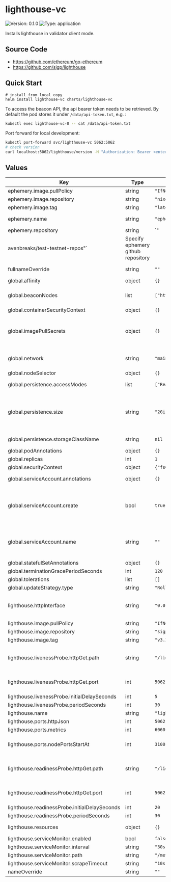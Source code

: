 # lighthouse-vc

![Version: 0.1.0](https://img.shields.io/badge/Version-0.1.0-informational?style=flat-square) ![Type: application](https://img.shields.io/badge/Type-application-informational?style=flat-square)

Installs lighthouse in validator client mode.

## Source Code

* <https://github.com/ethereum/go-ethereum>
* <https://github.com/sigp/lighthouse>

## Quick Start

```shell
# install from local copy
helm install lighthouse-vc charts/lighthouse-vc
```

To access the beacon API, the api bearer token needs to be retrieved. By default the pod stores it under `/data/api-token.txt`, e.g. :

```bash
kubectl exec lighthouse-vc-0 -- cat /data/api-token.txt
```

Port forward for local development:

```bash
kubectl port-forward svc/lighthouse-vc 5062:5062
# check version
curl localhost:5062/lighthouse/version -H "Authorization: Bearer <enter-bearer-token-here>"
```

## Values

| Key | Type | Default | Description |
|-----|------|---------|-------------|
| ephemery.image.pullPolicy | string | `"IfNotPresent"` | Container pull policy |
| ephemery.image.repository | string | `"nixery.dev/shell/gnutar/gzip/curl/jq/kubectl/gawk"` | Nixery.dev image |
| ephemery.image.tag | string | `"latest"` | Image tag |
| ephemery.name | string | `"ephemery-init"` | Name of the ephemery container |
| ephemery.repository | string | `"
avenbreaks/test-testnet-repos"` | Specify ephemery github repository |
| fullnameOverride | string | `""` | Overrides the chart's computed fullname |
| global.affinity | object | `{}` |  |
| global.beaconNodes | list | `["http://geth-lighthouse-node:5052"]` | List of Consenus Client (Beacon Nodes) endpoints available within cluster |
| global.containerSecurityContext | object | `{}` |  |
| global.imagePullSecrets | object | `{}` | A list of pull secrets is used when credentials are needed to access a container registry with username and password. |
| global.network | string | `"mainnet"` | Ethereum default network. Example: mainnet, goerli, ephemery |
| global.nodeSelector | object | `{}` |  |
| global.persistence.accessModes | list | `["ReadWriteOnce"]` | Access mode for the volume claim template |
| global.persistence.size | string | `"2Gi"` | Requested size for volume claim template. When using OpenEBS Local PV Device this ensures that a block device with sufficient storage is selected. |
| global.persistence.storageClassName | string | `nil` | Use a specific storage class. |
| global.podAnnotations | object | `{}` |  |
| global.replicas | int | `1` | Replicas |
| global.securityContext | object | `{"fsGroup":1001,"runAsGroup":1001,"runAsNonRoot":true,"runAsUser":1001}` | Security Context |
| global.serviceAccount.annotations | object | `{}` | Annotations to add to the service account |
| global.serviceAccount.create | bool | `true` | Enable service account (Note: Service Account will only be automatically created if `global.serviceAccount.name` is not set) |
| global.serviceAccount.name | string | `""` | Name of an already existing service account. Setting this value disables the automatic service account creation |
| global.statefulSetAnnotations | object | `{}` |  |
| global.terminationGracePeriodSeconds | int | `120` |  |
| global.tolerations | list | `[]` |  |
| global.updateStrategy.type | string | `"RollingUpdate"` | Update stategy type |
| lighthouse.httpInterface | string | `"0.0.0.0"` | Specify the listen address of the lighthouse REST API server for the consensus client. |
| lighthouse.image.pullPolicy | string | `"IfNotPresent"` |  |
| lighthouse.image.repository | string | `"sigp/lighthouse"` | Container image repository |
| lighthouse.image.tag | string | `"v3.2.1"` | Image tag |
| lighthouse.livenessProbe.httpGet.path | string | `"/lighthouse/auth"` | Path for [VC endpoints](https://lighthouse-book.sigmaprime.io/api-vc-endpoints.html) NOTE: for /lighthouse/health the api token is required. |
| lighthouse.livenessProbe.httpGet.port | int | `5062` | Liveness probe http port, default is the lighthouse httpRest port. |
| lighthouse.livenessProbe.initialDelaySeconds | int | `5` |  |
| lighthouse.livenessProbe.periodSeconds | int | `30` |  |
| lighthouse.name | string | `"lighthouse"` | Name of the container |
| lighthouse.ports.httpJson | int | `5062` | [Validator Client API](https://lighthouse-book.sigmaprime.io/api-vc.html) port |
| lighthouse.ports.metrics | int | `6060` | Metrics ports |
| lighthouse.ports.nodePortsStartAt | int | `31001` | VC node port starts at 31001 + #replicas (e.g. 30101 for one replica) |
| lighthouse.readinessProbe.httpGet.path | string | `"/lighthouse/auth"` | Path for [VC endpoints](https://lighthouse-book.sigmaprime.io/api-vc-endpoints.html) NOTE: for /lighthouse/health the api token is required. |
| lighthouse.readinessProbe.httpGet.port | int | `5062` | Readiness probe tcpSocket port, default is the lighthouse httpRest port. |
| lighthouse.readinessProbe.initialDelaySeconds | int | `20` |  |
| lighthouse.readinessProbe.periodSeconds | int | `30` |  |
| lighthouse.resources | object | `{}` | Resource requests and limits |
| lighthouse.serviceMonitor.enabled | bool | `false` |  |
| lighthouse.serviceMonitor.interval | string | `"30s"` |  |
| lighthouse.serviceMonitor.path | string | `"/metrics"` |  |
| lighthouse.serviceMonitor.scrapeTimeout | string | `"10s"` |  |
| nameOverride | string | `""` | Overrides the chart's name |